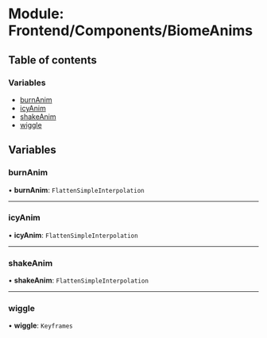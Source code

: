 # Module: Frontend/Components/BiomeAnims

## Table of contents

### Variables

- [burnAnim](Frontend_Components_BiomeAnims.md#burnanim)
- [icyAnim](Frontend_Components_BiomeAnims.md#icyanim)
- [shakeAnim](Frontend_Components_BiomeAnims.md#shakeanim)
- [wiggle](Frontend_Components_BiomeAnims.md#wiggle)

## Variables

### burnAnim

• **burnAnim**: `FlattenSimpleInterpolation`

---

### icyAnim

• **icyAnim**: `FlattenSimpleInterpolation`

---

### shakeAnim

• **shakeAnim**: `FlattenSimpleInterpolation`

---

### wiggle

• **wiggle**: `Keyframes`
